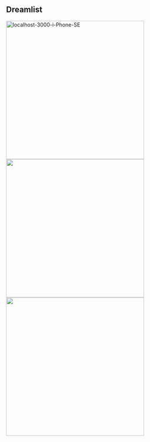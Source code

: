 ## Dreamlist

<p float="left">
<img src="https://i.ibb.co/xD0sBLc/localhost-3000-i-Phone-SE.png" alt="localhost-3000-i-Phone-SE" width="375"/>
<img src="https://i.ibb.co/vXRY084/localhost-3000-add-i-Phone-SE.png" width="375"/>
<img src="https://i.ibb.co/6nMTWzG/localhost-3000-i-Phone-SE-1.png" width="375"/>
</p>
